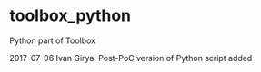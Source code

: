# toolbox_python
Python part of Toolbox

2017-07-06 Ivan Girya:
Post-PoC version of Python script added
